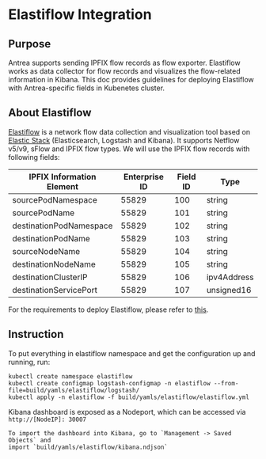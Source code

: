 # Elastiflow Integration
## Purpose
Antrea supports sending IPFIX flow records as flow exporter. Elastiflow works
as data collector for flow records and visualizes the flow-related information
in Kibana. This doc provides guidelines for deploying Elastiflow with
Antrea-specific fields in Kubenetes cluster.

## About Elastiflow
[Elastiflow](https://github.com/robcowart/elastiflow) is a network flow data
collection and visualization tool based on [Elastic
Stack](https://www.elastic.co/elastic-stack) (Elasticsearch, Logstash and
Kibana). It supports Netflow v5/v9, sFlow and IPFIX flow types. We will use the
IPFIX flow records with following fields:

| IPFIX Information Element | Enterprise ID | Field ID | Type        |
|---------------------------|---------------|----------|-------------|
| sourcePodNamespace        | 55829         | 100      | string      |
| sourcePodName             | 55829         | 101      | string      |
| destinationPodNamespace   | 55829         | 102      | string      |
| destinationPodName        | 55829         | 103      | string      |
| sourceNodeName            | 55829         | 104      | string      |
| destinationNodeName       | 55829         | 105      | string      |
| destinationClusterIP      | 55829         | 106      | ipv4Address |
| destinationServicePort    | 55829         | 107      | unsigned16  |

For the requirements to deploy Elastiflow, please refer to
[this](https://github.com/robcowart/elastiflow/blob/master/INSTALL.md#requirements).

## Instruction
To put everything in elastiflow namespace and get the configuration up and
running, run:
```shell script
kubectl create namespace elastiflow
kubectl create configmap logstash-configmap -n elastiflow --from-file=build/yamls/elastiflow/logstash/
kubectl apply -n elastiflow -f build/yamls/elastiflow/elastiflow.yml
```
Kibana dashboard is exposed as a Nodeport, which can be accessed via `http://[NodeIP]: 30007`
```
To import the dashboard into Kibana, go to `Management -> Saved Objects` and
import `build/yamls/elastiflow/kibana.ndjson`
